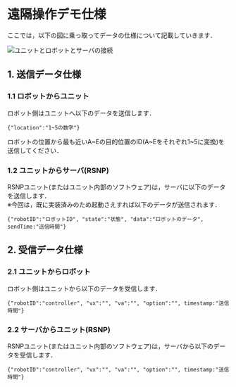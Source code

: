 # 遠隔操作デモ仕様

ここでは，以下の図に乗っ取ってデータの仕様について記載していきます．

![ユニットとロボットとサーバの接続](https://user-images.githubusercontent.com/46204057/102591811-f8f89b80-4155-11eb-8ef8-16e89d93c01c.png)

## 1. 送信データ仕様
### 1.1 ロボットからユニット
ロボット側はユニットへ以下のデータを送信します．

```text
{"location":"1~5の数字"}
```

ロボットの位置から最も近いA~Eの目的位置のID(A~Eをそれぞれ1~5に変換)を送信してください．  

### 1.2 ユニットからサーバ(RSNP)
RSNPユニット(またはユニット内部のソフトウェア)は，サーバに以下のデータを送信します．  
※今回は，既に実装済みのため起動さえすれば以下のデータが送信されます．  

```text
{"robotID":"ロボットID", "state":"状態", "data":"ロボットのデータ", sendTime:"送信時間"}
```


## 2. 受信データ仕様
### 2.1 ユニットからロボット
ロボット側はユニットから以下のデータを受信します．  

```text
{"robotID":"controller", "vx":"", "va":"", "option":"", timestamp:"送信時間"}
```

### 2.2 サーバからユニット(RSNP)
RSNPユニット(またはユニット内部のソフトウェア)は，サーバから以下のデータを受信します．  

```text
{"robotID":"controller", "vx":"", "va":"", "option":"", timestamp:"送信時間"}
```

